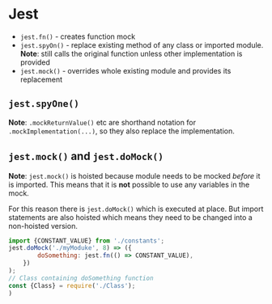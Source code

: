 # Jest

- `jest.fn()` - creates function mock
- `jest.spyOn()` - replace existing method of any class or imported module.
  **Note**: still calls the original function unless other implementation is provided
- `jest.mock()` - overrides whole existing module and provides its replacement

## `jest.spyOne()`

**Note**: `.mockReturnValue()` etc are shorthand notation for
`.mockImplementation(...)`, so they also replace the implementation.

## `jest.mock()` and `jest.doMock()`

**Note**: `jest.mock()` is hoisted because module needs to be mocked _before_ it is imported.
This means that it is **not** possible to use any variables in the mock.

For this reason there is `jest.doMock()` which is executed at place. But import statements are
also hoisted which means they need to be changed into a non-hoisted version.

```js
import {CONSTANT_VALUE} from './constants';
jest.doMock('./myModuke', 8) => ({
        doSomething: jest.fn(() => CONSTANT_VALUE),
    })
);
// Class containing doSomething function
const {Class} = require('./Class');
)
```
